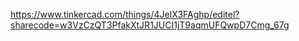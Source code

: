 https://www.tinkercad.com/things/4JelX3FAghp/editel?sharecode=w3VzCzQT3PfakXtJR1JUCI1jT9aqmUFQwpD7Cmg_67g